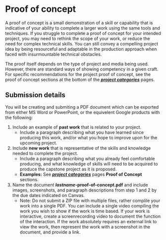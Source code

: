 # Proof of concept

A proof of concept is a small demonstration of a skill or capability that is indicative of your ability to complete a larger work using the same tools and techniques. If you struggle to complete a proof of concept for your intended project, you may need to rethink the scope of your work, or reduce the need for complex technical skills. You can still convey a compelling project idea by being resourceful and adaptable in the production approach when faced with insurmountable technical obstacles.

The proof itself depends on the type of project and media being used. However, there are standard ways of showing competency in a given craft. For specific recommendations for the project proof of concept, see the proof of concept sections at the bottom of the _**[project categories](https://dmd-program.github.io/art-design-course-resources/)**_ pages.

## Submission details

You will be creating and submiting a PDF document which can be exported from either MS Word or PowerPoint, or the equivelent Google products with the following:

1. Include an example of **past work** that is related to your project.
   * Include a paragraph describing what you have learned since producing this work, and/or what you hope to improve upon for the upcoming project.
2. Include **new work** that is representative of the skills and knowledge needed to complete the project.
   * Include a paragraph describing what you already feel comfortable producing, and what knowledge of skills will need to be acquired to produce the capstone project as it is proposed. 
   * **Examples:** See _**[project categories](https://dmd-program.github.io/art-design-course-resources/)**_ pages **Proof of Concept** sections.
3. Name the document **_lastname_-proof-of-concept.pdf** and include images, screenshots, and paragraph descriptions from step 1 and 2 by the due dates indicated on Canvas.
   * Note: Do not submit a ZIP file with multiple files, rather complile your work into a single PDF. You can include a single video compiling the work you wish to show if the work is time based. If your work is interactive, create a screenrecording video to document the function of the interaction. If the work absolutely requires an external link to view the work, then represent the work with a screenshot in the document, and provide a link.

